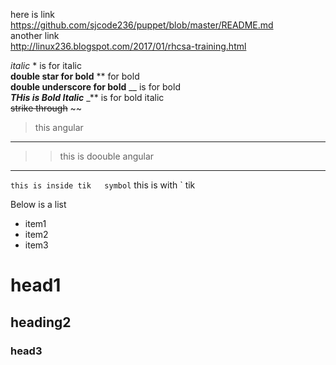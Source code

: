 

here is link  
https://github.com/sjcode236/puppet/blob/master/README.md  
another link  
http://linux236.blogspot.com/2017/01/rhcsa-training.html

*italic*  *  is for italic    
**double star for bold**  **  for bold   
__double underscore for bold__  __ is for bold   
_**THis is Bold Italic**_  _** is for bold italic   
~~strike through~~   ~~  
>  this angular 
-----
>>  this is doouble angular
******

`this is inside tik   symbol`  this is with `  tik

Below is  a list 
- item1
- item2
-  item3

# head1  #
## heading2  ##
### head3   ###




 
